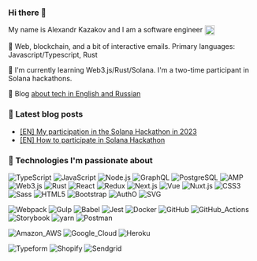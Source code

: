 ### Hi there 👋

My name is Alexandr Kazakov and I am a software engineer 
<a href="https://www.linkedin.com/in/alexandr-kazakov/" target="blank"><img align="center" src="https://cdn.jsdelivr.net/npm/simple-icons@3.0.1/icons/linkedin.svg" alt="linkedin" height="20" width="20" /></a>

:briefcase: Web, blockchain, and a bit of interactive emails. Primary languages: Javascript/Typescript, Rust

🌱 I'm currently learning Web3.js/Rust/Solana. I'm a two-time participant in Solana hackathons.

:memo: Blog [about tech in English and Russian](https://alexandr-kazakov.github.io/)

### 📖 Latest blog posts

<!-- BLOG-POST-LIST:START -->
<!---
- [[RU] Ваша емайл-рассылка нуждается в AMP-emails прямо сейчас](https://alexandr-kazakov.github.io/amp-emails-intro.html) )
-->
- [[EN] My participation in the Solana Hackathon in 2023](https://alexandr-kazakov.github.io/solana-hackathon-2023.html)
- [[EN] How to participate in Solana Hackathon](https://alexandr-kazakov.github.io/solana-hackathon-how-to.html)
<!-- BLOG-POST-LIST:END -->

### 🔧 Technologies I'm passionate about

<!-- use https://simpleicons.org/ to find icons and colors -->
![TypeScript](https://img.shields.io/badge/Code-TypeScript-informational?style=flat&logo=typescript&logoColor=white&labelColor=121212&color=007ACC)
![JavaScript](https://img.shields.io/badge/Code-JavaScript-informational?style=flat&logo=javascript&logoColor=white&labelColor=121212&color=F7DF1E)
![Node.js](https://img.shields.io/badge/Code-Node.js-informational?style=flat&logo=node.js&logoColor=white&labelColor=121212&color=339933)
![GraphQL](https://img.shields.io/badge/Code-GraphQL-informational?style=flat&logo=graphql&logoColor=white&labelColor=121212&color=E10098)
![PostgreSQL](https://img.shields.io/badge/Code-Postgresql-informational?style=flat&logo=postgresql&logoColor=white&labelColor=121212&color=4169E1)
![AMP](https://img.shields.io/badge/Code-Amp-informational?style=flat&logo=amp&logoColor=white&labelColor=121212&color=005AF0)
![Web3.js](https://img.shields.io/badge/Code-web3%20js-informational?style=flat&logo=web3.js&logoColor=white&labelColor=121212&color=F16822)
![Rust](https://img.shields.io/badge/Code-Rust-informational?style=flat&logo=rust&logoColor=white&labelColor=121212&color=000000)
![React](https://img.shields.io/badge/Code-React-informational?style=flat&logo=react&logoColor=white&labelColor=121212&color=61DAFB)
![Redux](https://img.shields.io/badge/Code-Redux-informational?style=flat&logo=redux&logoColor=white&labelColor=121212&color=764ABC)
![Next.js](https://img.shields.io/badge/Code-Next.js-informational?style=flat&logo=next.js&logoColor=white&labelColor=121212&color=000000)
![Vue](https://img.shields.io/badge/Code-Vue.js-informational?style=flat&logo=vue.js&logoColor=white&labelColor=121212&color=4FC08D)
![Nuxt.js](https://img.shields.io/badge/Code-Nuxt.js-informational?style=flat&logo=nuxt.js&logoColor=white&labelColor=121212&color=00DC82)
![CSS3](https://img.shields.io/badge/Code-CSS3-informational?style=flat&logo=css3&logoColor=white&labelColor=121212&color=1572B6)
![Sass](https://img.shields.io/badge/Code-Sass-informational?style=flat&logo=sass&logoColor=white&labelColor=121212&color=CC6699)
![HTML5](https://img.shields.io/badge/Code-HTML5-informational?style=flat&logo=html5&logoColor=white&labelColor=121212&color=E34F26)
![Bootstrap](https://img.shields.io/badge/Code-Bootstrap-informational?style=flat&logo=bootstrap&logoColor=white&labelColor=121212&color=7952B3)
![AuthO](https://img.shields.io/badge/Code-AuthO-informational?style=flat&logo=autho&logoColor=white&labelColor=121212&color=EB5424)
![SVG](https://img.shields.io/badge/Code-SVG-informational?style=flat&logo=svg&logoColor=white&labelColor=121212&color=FFB13B)

![Webpack](https://img.shields.io/badge/Tool-Webpack-informational?style=flat&logo=webpack&logoColor=white&labelColor=121212&color=8DD6F9)
![Gulp](https://img.shields.io/badge/Tool-Gulp-informational?style=flat&logo=gulp&logoColor=white&labelColor=121212&color=CF4647)
![Babel](https://img.shields.io/badge/Tool-Babel-informational?style=flat&logo=babel&logoColor=white&labelColor=121212&color=F9DC3E)
![Jest](https://img.shields.io/badge/Tool-Jest-informational?style=flat&logo=jest&logoColor=white&labelColor=121212&color=C21325)
![Docker](https://img.shields.io/badge/Tool-Docker-informational?style=flat&logo=docker&logoColor=white&labelColor=121212&color=2496ED)
![GitHub](https://img.shields.io/badge/Tool-GitHub-informational?style=flat&logo=github&logoColor=white&labelColor=121212&color=181717)
![GitHub_Actions](https://img.shields.io/badge/Tool-GitHub_Actions-informational?style=flat&logo=github-actions&logoColor=white&labelColor=121212&color=2088FF)
![Storybook](https://img.shields.io/badge/Tool-Storybook-informational?style=flat&logo=storybook&logoColor=white&labelColor=121212&color=FF4785)
![yarn](https://img.shields.io/badge/Tool-yarn-informational?style=flat&logo=yarn&logoColor=white&labelColor=121212&color=2C8EBB)
![Postman](https://img.shields.io/badge/Tool-Postman-informational?style=flat&logo=postman&logoColor=white&labelColor=121212&color=FF6C37)

![Amazon_AWS](https://img.shields.io/badge/Cloud-Amazon_AWS-informational?style=flat&logo=amazon-aws&logoColor=white&labelColor=121212&color=232F3E)
![Google_Cloud](https://img.shields.io/badge/Cloud-Google_Cloud-informational?style=flat&logo=google-cloud&logoColor=white&labelColor=121212&color=4285F4)
![Heroku](https://img.shields.io/badge/Cloud-Heroku-informational?style=flat&logo=heroku&logoColor=white&labelColor=121212&color=430098)

![Typeform](https://img.shields.io/badge/Api-Typeform-informational?style=flat&logo=typeform&logoColor=white&labelColor=121212&color=262627)
![Shopify](https://img.shields.io/badge/Api-Shopify-informational?style=flat&logo=shopify&logoColor=white&labelColor=121212&color=7AB55C)
![Sendgrid](https://img.shields.io/badge/Api-Sendgrid-informational?style=flat&logo=sendgrid&logoColor=white&labelColor=121212&color=0085DE)
